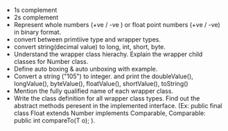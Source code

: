 * 1s complement
* 2s complement
* Represent whole numbers (+ve / -ve ) or float point numbers (+ve / -ve) in binary format.
* convert between primtiive type and wrapper types.
* convert string(decimal value) to long, int, short, byte.
* Understand the wrapper class hierachy. Explain the wrapper child classes for Number class.
* Define auto boxing & auto unboxing with example.
* Convert a string ("105") to integer. and print the doubleValue(), longValue(), byteValue(), floatValue(), shortValue(), toString()
* Mention the fully qualified name of each wrapper class.
* Write the class definition for all wrapper class types.  Find  out the abstract methods peresent in the implemented interface.
(Ex: public final class Float extends Number implements Comparable<Float>, Comparable: public int compareTo(T o); ).

